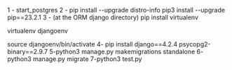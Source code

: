 1 - start_postgres
2 - pip install --upgrade distro-info
pip3 install --upgrade pip==23.2.1
3 - (at the ORM django directory)
pip install virtualenv

virtualenv djangoenv

source djangoenv/bin/activate
4- pip install django==4.2.4 psycopg2-binary==2.9.7
5-python3 manage.py makemigrations standalone
6- python3 manage.py migrate
7-python3 test.py
